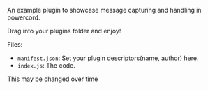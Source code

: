 An example plugin to showcase message capturing and handling in powercord.

Drag into your plugins folder and enjoy!

Files:
- `manifest.json`: Set your plugin descriptors(name, author) here.
- `index.js`: The code.

This may be changed over time